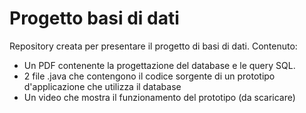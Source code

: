 # Progetto basi di dati
Repository creata per presentare il progetto di basi di dati.
Contenuto:
- Un PDF contenente la progettazione del database e le query SQL.
- 2 file .java che contengono il codice sorgente di un prototipo d'applicazione che utilizza il database
- Un video che mostra il funzionamento del prototipo (da scaricare)
